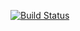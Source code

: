 [![Build Status](https://travis-ci.org/froscoldt/S3-310119.svg?branch=master)](https://travis-ci.org/froscoldt/S3-310119)

